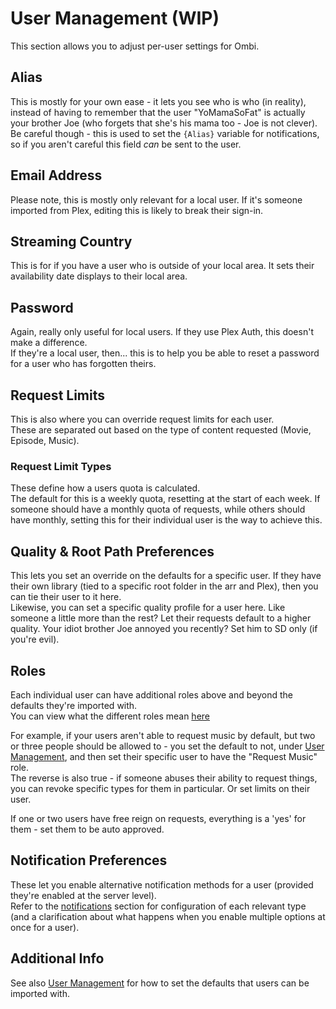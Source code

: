 # User Management (WIP)

This section allows you to adjust per-user settings for Ombi.  

## Alias

This is mostly for your own ease - it lets you see who is who (in reality), instead of having to remember that the user "YoMamaSoFat" is actually your brother Joe (who forgets that she's his mama too - Joe is not clever).  
Be careful though - this is used to set the `{Alias}` variable for notifications, so if you aren't careful this field _can_ be sent to the user.

## Email Address

Please note, this is mostly only relevant for a local user. If it's someone imported from Plex, editing this is likely to break their sign-in.

## Streaming Country

This is for if you have a user who is outside of your local area. It sets their availability date displays to their local area.  

## Password

Again, really only useful for local users. If they use Plex Auth, this doesn't make a difference.  
If they're a local user, then... this is to help you be able to reset a password for a user who has forgotten theirs.  

## Request Limits

This is also where you can override request limits for each user.  
These are separated out based on the type of content requested (Movie, Episode, Music).  

### Request Limit Types

These define how a users quota is calculated.  
The default for this is a weekly quota, resetting at the start of each week.
If someone should have a monthly quota of requests, while others should have monthly, setting this for their individual user is the way to achieve this.

## Quality & Root Path Preferences

This lets you set an override on the defaults for a specific user. If they have their own library (tied to a specific root folder in the arr and Plex), then you can tie their user to it here.  
Likewise, you can set a specific quality profile for a user here. Like someone a little more than the rest? Let their requests default to a higher quality. Your idiot brother Joe annoyed you recently? Set him to SD only (if you're evil).

## Roles

Each individual user can have additional roles above and beyond the defaults they're imported with.  
You can view what the different roles mean [here](../info/user-roles.md)

For example, if your users aren't able to request music by default, but two or three people should be allowed to - you set the default to not, under [User Management](../../settings/usermanagement), and then set their specific user to have the "Request Music" role.  
The reverse is also true - if someone abuses their ability to request things, you can revoke specific types for them in particular. Or set limits on their user.  

If one or two users have free reign on requests, everything is a 'yes' for them - set them to be auto approved.  

## Notification Preferences

These let you enable alternative notification methods for a user (provided they're enabled at the server level).  
Refer to the [notifications](../../settings/notifications) section for configuration of each relevant type (and a clarification about what happens when you enable multiple options at once for a user).

## Additional Info

See also [User Management](../../settings/usermanagement) for how to set the defaults that users can be imported with.
